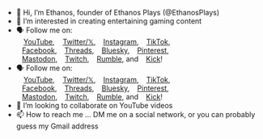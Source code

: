 - 👋 Hi, I’m Ethanos, founder of Ethanos Plays (@EthanosPlays)
- 👀 I’m interested in creating entertaining gaming content <!-- - 🌱 I’m currently learning ... -->
- 🗣️ Follow me on:<br /><a href="https://www.youtube.com/@EthanosPlays?sub_confirmation=1"><img title="YouTube" style="border: 0px solid ; width: 14px; height: 10px; vertical-align:middle;" src="https://thejoshmeister.neocities.org/images/YT-logo-302x213.png" alt="">YouTube</a>, <a href="https://twitter.com/EthanosPlays"><img title="𝕏/Twitter" style="border: 0px solid ; width: 12px; height: 10px; vertical-align:middle;" src="https://thejoshmeister.neocities.org/images/twitter-bird.png" alt="">Twitter/𝕏</a>, <a href="[https://twitter.com/EthanosPlays](https://www.instagram.com/EthanosPlays/)"><img title="Instagram" style="border: 0px solid ; width: 11px; height: 11px; vertical-align:middle;" src="https://thejoshmeister.neocities.org/images/IG-logo-100.png" alt="">Instagram</a>, <a href="https://www.tiktok.com/@ethanosplays"><img title="TikTok" style="border: 0px solid ; width: 11px; height: 11px; vertical-align:middle;" src="https://thejoshmeister.neocities.org/images/TikTok-favicon.png" alt="">TikTok</a>,<br /><a href="https://www.facebook.com/EthanosPlays"><img title="Facebook" style="border: 0px solid ; width: 11px; height: 11px; vertical-align:middle;" src="https://thejoshmeister.neocities.org/images/f_logo_RGB-Blue_144.png" alt="">Facebook</a>, <a href="https://www.threads.net/@EthanosPlays"><img title="Threads" style="border: 0px solid ; width: 11px; height: 11px; vertical-align:middle;" src="https://thejoshmeister.neocities.org/images/threads-favicon.png" alt="">Threads</a>, <a href="https://bsky.app/profile/ethanosplays.com"><img title="Bluesky" style="border: 0px solid ; width: 11px; height: 11px; vertical-align:middle;" src="https://blueskyweb.xyz/images/logo-64x64.jpg" alt="">Bluesky</a>, <a href="https://www.pinterest.com/EthanosPlays/"><img title="Pinterest" style="border: 0px solid ; width: 11px; height: 11px; vertical-align:middle;" src="https://thejoshmeister.neocities.org/images/pinterest-logo.png" alt="">Pinterest</a>,<br /><a href="https://mastodon.social/@EthanosPlays"><img title="Mastodon" style="border: 0px solid ; width: 11px; height: 11px; vertical-align:middle;" src="https://joinmastodon.org/logos/logo-purple.svg" alt="">Mastodon</a>, <a href="https://www.twitch.tv/EthanosPlays"><img title="Twitch" style="border: 0px solid ; width: 11px; height: 11px; vertical-align:middle;" src="https://static.twitchcdn.net/assets/favicon-32-e29e246c157142c94346.png" alt="">Twitch</a>, <a href="https://rumble.com/user/EthanosPlays"><img title="Rumble" style="border: 0px solid ; width: 11px; height: 11px; vertical-align:middle;" src="https://rumble.com/apple-touch-icon.png" alt="">Rumble</a>, and <span style="white-space:nowrap; overflow:hidden;" class="nobr"><a href="https://kick.com/EthanosPlays"><img title="Kick" style="border: 0px solid ; width: 11px; height: 11px; vertical-align:middle;" src="https://dbxmjjzl5pc1g.cloudfront.net/9b7bad8a-b457-4a1b-8972-42ac6a7ae987/Kick-Favicon57x57.png" alt="">Kick</a></span>!
- 🗣️ Follow me on:<br /><a href="https://www.youtube.com/@EthanosPlays?sub_confirmation=1"><img title="YouTube" style="border: 0px solid ; width: 14px; height: 10px; vertical-align:middle;" src="https://thejoshmeister.neocities.org/images/YT-logo-302x213.png" alt="">YouTube</a>, <a href="https://twitter.com/EthanosPlays"><img title="𝕏/Twitter" style="border: 0px solid ; width: 12px; height: 10px; vertical-align:middle;" src="https://thejoshmeister.neocities.org/images/twitter-bird.png" alt="">Twitter/𝕏</a>, <a href="https://twitter.com/EthanosPlays"><img title="Instagram" style="border: 0px solid ; width: 11px; height: 11px; vertical-align:middle;" src="https://thejoshmeister.neocities.org/images/IG-logo-100.png" alt="">Instagram</a>, <a href="https://www.tiktok.com/@ethanosplays"><img title="TikTok" style="border: 0px solid ; width: 11px; height: 11px; vertical-align:middle;" src="https://thejoshmeister.neocities.org/images/TikTok-favicon.png" alt="">TikTok</a>,<br /><a href="https://www.facebook.com/EthanosPlays"><img title="Facebook" style="border: 0px solid ; width: 11px; height: 11px; vertical-align:middle;" src="https://thejoshmeister.neocities.org/images/f_logo_RGB-Blue_144.png" alt="">Facebook</a>, <a href="https://www.threads.net/@EthanosPlays"><img title="Threads" style="border: 0px solid ; width: 11px; height: 11px; vertical-align:middle;" src="https://thejoshmeister.neocities.org/images/threads-favicon.png" alt="">Threads</a>, <a href="https://bsky.app/profile/ethanosplays.com"><img title="Bluesky" style="border: 0px solid ; width: 11px; height: 11px; vertical-align:middle;" src="https://blueskyweb.xyz/images/logo-64x64.jpg" alt="">Bluesky</a>, <a href="https://www.pinterest.com/EthanosPlays/"><img title="Pinterest" style="border: 0px solid ; width: 11px; height: 11px; vertical-align:middle;" src="https://thejoshmeister.neocities.org/images/pinterest-logo.png" alt="">Pinterest</a>,<br /><a href="https://mastodon.social/@EthanosPlays"><img title="Mastodon" style="border: 0px solid ; width: 11px; height: 11px; vertical-align:middle;" src="https://joinmastodon.org/logos/logo-purple.svg" alt="">Mastodon</a>, <a href="https://www.twitch.tv/EthanosPlays"><img title="Twitch" style="border: 0px solid ; width: 11px; height: 11px; vertical-align:middle;" src="https://static.twitchcdn.net/assets/favicon-32-e29e246c157142c94346.png" alt="">Twitch</a>, <a href="https://rumble.com/user/EthanosPlays"><img title="Rumble" style="border: 0px solid ; width: 11px; height: 11px; vertical-align:middle;" src="https://rumble.com/apple-touch-icon.png" alt="">Rumble</a>, and <span style="white-space:nowrap; overflow:hidden;" class="nobr"><a href="https://kick.com/EthanosPlays"><img title="Kick" style="border: 0px solid ; width: 11px; height: 11px; vertical-align:middle;" src="https://dbxmjjzl5pc1g.cloudfront.net/9b7bad8a-b457-4a1b-8972-42ac6a7ae987/Kick-Favicon57x57.png" alt="">Kick</a></span>!
- 💞️ I’m looking to collaborate on YouTube videos
- 📫 How to reach me ... DM me on a social network, or you can probably guess my Gmail address

<!---
EthanosPlays/EthanosPlays is a ✨ special ✨ repository because its `README.md` (this file) appears on your GitHub profile.
You can click the Preview link to take a look at your changes.
--->
